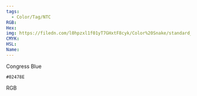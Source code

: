 ```yaml
---
tags:
  - Color/Tag/NTC
RGB:
Hex:
img: https://filedn.com/l0hpzxl1f01yT7GHxtF8cyk/Color%20Snake/standard_csv_to_svg/02478E.svg
CMYK:
HSL:
Name:
---
```

Congress Blue
```palette
#02478E
```
RGB
